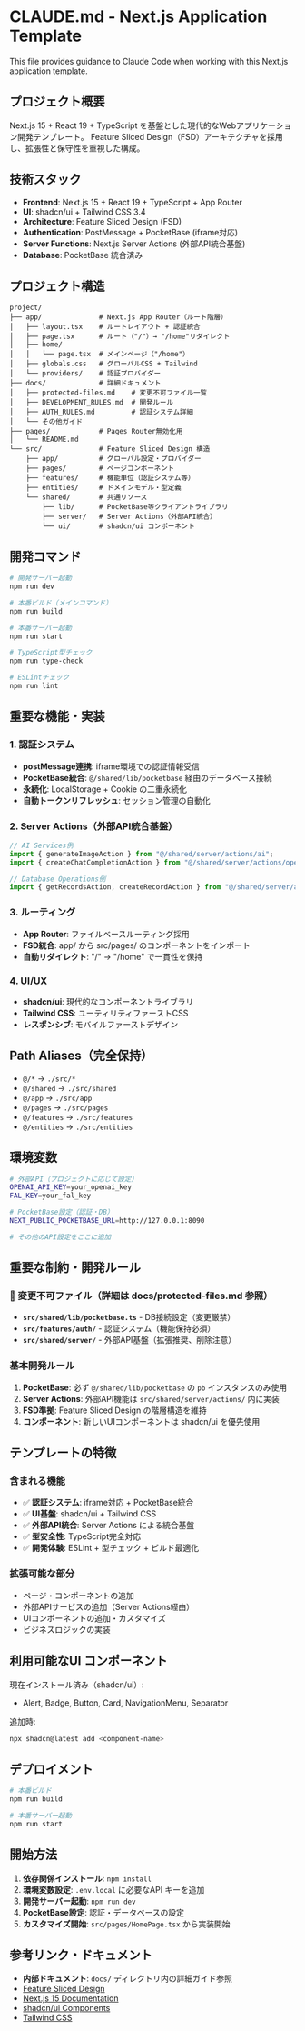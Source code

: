 # CLAUDE.md - Next.js Application Template

This file provides guidance to Claude Code when working with this Next.js application template.

## プロジェクト概要

Next.js 15 + React 19 + TypeScript を基盤とした現代的なWebアプリケーション開発テンプレート。
Feature Sliced Design（FSD）アーキテクチャを採用し、拡張性と保守性を重視した構成。

## 技術スタック

- **Frontend**: Next.js 15 + React 19 + TypeScript + App Router
- **UI**: shadcn/ui + Tailwind CSS 3.4
- **Architecture**: Feature Sliced Design (FSD)
- **Authentication**: PostMessage + PocketBase (iframe対応)
- **Server Functions**: Next.js Server Actions (外部API統合基盤)
- **Database**: PocketBase 統合済み

## プロジェクト構造

```
project/
├── app/              # Next.js App Router（ルート階層）
│   ├── layout.tsx    # ルートレイアウト + 認証統合
│   ├── page.tsx      # ルート（"/"）→ "/home"リダイレクト
│   ├── home/
│   │   └── page.tsx  # メインページ（"/home"）
│   ├── globals.css   # グローバルCSS + Tailwind
│   └── providers/    # 認証プロバイダー
├── docs/             # 詳細ドキュメント
│   ├── protected-files.md    # 変更不可ファイル一覧
│   ├── DEVELOPMENT_RULES.md  # 開発ルール
│   ├── AUTH_RULES.md         # 認証システム詳細
│   └── その他ガイド
├── pages/            # Pages Router無効化用
│   └── README.md
└── src/              # Feature Sliced Design 構造
    ├── app/          # グローバル設定・プロバイダー
    ├── pages/        # ページコンポーネント
    ├── features/     # 機能単位（認証システム等）
    ├── entities/     # ドメインモデル・型定義
    └── shared/       # 共通リソース
        ├── lib/      # PocketBase等クライアントライブラリ
        ├── server/   # Server Actions（外部API統合）
        └── ui/       # shadcn/ui コンポーネント
```

## 開発コマンド

```bash
# 開発サーバー起動
npm run dev

# 本番ビルド（メインコマンド）
npm run build

# 本番サーバー起動
npm run start

# TypeScript型チェック
npm run type-check

# ESLintチェック
npm run lint
```

## 重要な機能・実装

### 1. 認証システム

- **postMessage連携**: iframe環境での認証情報受信
- **PocketBase統合**: `@/shared/lib/pocketbase` 経由のデータベース接続
- **永続化**: LocalStorage + Cookie の二重永続化
- **自動トークンリフレッシュ**: セッション管理の自動化

### 2. Server Actions（外部API統合基盤）

```typescript
// AI Services例
import { generateImageAction } from "@/shared/server/actions/ai";
import { createChatCompletionAction } from "@/shared/server/actions/openai";

// Database Operations例
import { getRecordsAction, createRecordAction } from "@/shared/server/actions/pocketbase";
```

### 3. ルーティング

- **App Router**: ファイルベースルーティング採用
- **FSD統合**: app/ から src/pages/ のコンポーネントをインポート
- **自動リダイレクト**: "/" → "/home" で一貫性を保持

### 4. UI/UX

- **shadcn/ui**: 現代的なコンポーネントライブラリ
- **Tailwind CSS**: ユーティリティファーストCSS
- **レスポンシブ**: モバイルファーストデザイン

## Path Aliases（完全保持）

- `@/*` → `./src/*`
- `@/shared` → `./src/shared`
- `@/app` → `./src/app`
- `@/pages` → `./src/pages`
- `@/features` → `./src/features`
- `@/entities` → `./src/entities`

## 環境変数

```bash
# 外部API（プロジェクトに応じて設定）
OPENAI_API_KEY=your_openai_key
FAL_KEY=your_fal_key

# PocketBase設定（認証・DB）
NEXT_PUBLIC_POCKETBASE_URL=http://127.0.0.1:8090

# その他のAPI設定をここに追加
```

## 重要な制約・開発ルール

### 🚨 変更不可ファイル（詳細は docs/protected-files.md 参照）

- **`src/shared/lib/pocketbase.ts`** - DB接続設定（変更厳禁）
- **`src/features/auth/`** - 認証システム（機能保持必須）  
- **`src/shared/server/`** - 外部API基盤（拡張推奨、削除注意）

### 基本開発ルール

1. **PocketBase**: 必ず `@/shared/lib/pocketbase` の `pb` インスタンスのみ使用
2. **Server Actions**: 外部API機能は `src/shared/server/actions/` 内に実装
3. **FSD準拠**: Feature Sliced Design の階層構造を維持
4. **コンポーネント**: 新しいUIコンポーネントは shadcn/ui を優先使用

## テンプレートの特徴

### 含まれる機能
- ✅ **認証システム**: iframe対応 + PocketBase統合
- ✅ **UI基盤**: shadcn/ui + Tailwind CSS
- ✅ **外部API統合**: Server Actions による統合基盤
- ✅ **型安全性**: TypeScript完全対応
- ✅ **開発体験**: ESLint + 型チェック + ビルド最適化

### 拡張可能な部分
- ページ・コンポーネントの追加
- 外部APIサービスの追加（Server Actions経由）
- UIコンポーネントの追加・カスタマイズ
- ビジネスロジックの実装

## 利用可能なUI コンポーネント

現在インストール済み（shadcn/ui）:
- Alert, Badge, Button, Card, NavigationMenu, Separator

追加時:
```bash
npx shadcn@latest add <component-name>
```

## デプロイメント

```bash
# 本番ビルド
npm run build

# 本番サーバー起動
npm run start
```

## 開始方法

1. **依存関係インストール**: `npm install`
2. **環境変数設定**: `.env.local` に必要なAPI キーを追加
3. **開発サーバー起動**: `npm run dev`
4. **PocketBase設定**: 認証・データベースの設定
5. **カスタマイズ開始**: `src/pages/HomePage.tsx` から実装開始

## 参考リンク・ドキュメント

- **内部ドキュメント**: `docs/` ディレクトリ内の詳細ガイド参照
- [Feature Sliced Design](https://feature-sliced.design/docs)
- [Next.js 15 Documentation](https://nextjs.org/docs)
- [shadcn/ui Components](https://ui.shadcn.com/)
- [Tailwind CSS](https://tailwindcss.com/docs)